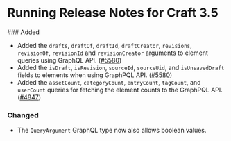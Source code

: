 # Running Release Notes for Craft 3.5

### Added
- Added the `drafts`, `draftOf`, `draftId`, `draftCreator`, `revisions`, `revisionOf`, `revisionId` and `revisionCreator` arguments to element queries using GraphQL API. ([#5580](https://github.com/craftcms/cms/issues/5580)) 
- Added the `isDraft`, `isRevision`, `sourceId`, `sourceUid`, and `isUnsavedDraft` fields to elements when using GraphPQL API. ([#5580](https://github.com/craftcms/cms/issues/5580))
- Added the `assetCount`, `categoryCount`, `entryCount`, `tagCount`, and `userCount` queries for fetching the element counts to the GraphPQL API. ([#4847](https://github.com/craftcms/cms/issues/4847))

### Changed
- The `QueryArgument` GraphQL type now also allows boolean values.
